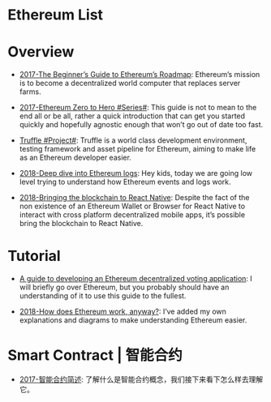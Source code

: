 # Ethereum List

# Overview

- [2017-The Beginner’s Guide to Ethereum’s Roadmap](https://parg.co/U3v): Ethereum’s mission is to become a decentralized world computer that replaces server farms.

- [2017-Ethereum Zero to Hero #Series#](https://parg.co/URV): This guide is not to mean to the end all or be all, rather a quick introduction that can get you started quickly and hopefully agnostic enough that won’t go out of date too fast.

- [Truffle #Project#](http://truffleframework.com/docs/): Truffle is a world class development environment, testing framework and asset pipeline for Ethereum, aiming to make life as an Ethereum developer easier.

- [2018-Deep dive into Ethereum logs](https://parg.co/UMB): Hey kids, today we are going low level trying to understand how Ethereum events and logs work.

- [2018-Bringing the blockchain to React Native](https://parg.co/UXf): Despite the fact of the non existence of an Ethereum Wallet or Browser for React Native to interact with cross platform decentralized mobile apps, it’s possible bring the blockchain to React Native.

# Tutorial

- [A guide to developing an Ethereum decentralized voting application](https://medium.freecodecamp.org/developing-an-ethereum-decentralized-voting-application-a99de24992d9): I will briefly go over Ethereum, but you probably should have an understanding of it to use this guide to the fullest.

- [2018-How does Ethereum work, anyway?](https://medium.com/@preethikasireddy/how-does-ethereum-work-anyway-22d1df506369): I’ve added my own explanations and diagrams to make understanding Ethereum easier.

# Smart Contract | 智能合约

- [2017-智能合约简述](https://dbarobin.com/2018/01/24/blockchain-smart-contract/): 了解什么是智能合约概念，我们接下来看下怎么样去理解它。
